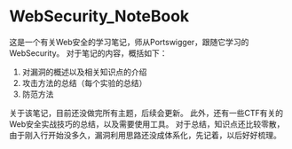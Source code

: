 # WebSecurity_NoteBook
这是一个有关Web安全的学习笔记，师从Portswigger，跟随它学习的WebSecurity。
对于笔记的内容，概括如下：
1. 对漏洞的概述以及相关知识点的介绍
2. 攻击方法的总结（每个实验的总结）
3. 防范方法

关于该笔记，目前还没做完所有主题，后续会更新。
此外，还有一些CTF有关的Web安全实战技巧的总结，以及需要使用工具。
  对于总结，知识点还比较零散，由于刚入行开始没多久，漏洞利用思路还没成体系化，先记着，以后好好梳理。
 
